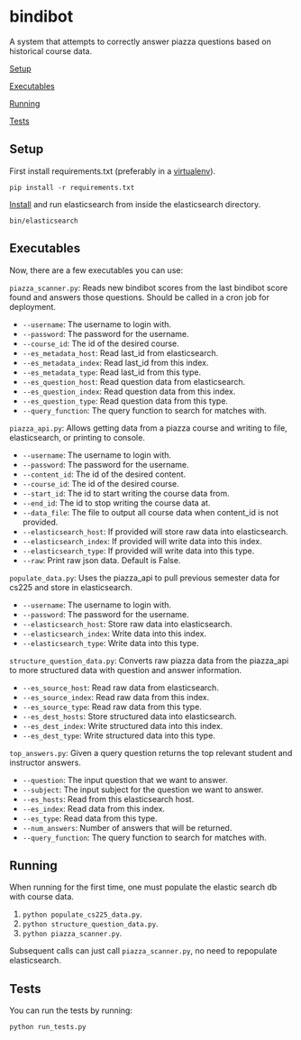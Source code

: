 bindibot
========

A system that attempts to correctly answer piazza questions based on historical 
course data.

[Setup](#setup)

[Executables](#executables)

[Running](#running)

[Tests](#tests)

<a name="setup"></a>
Setup 
-----

First install requirements.txt (preferably in a
[virtualenv](https://pypi.python.org/pypi/virtualenv)).

    pip install -r requirements.txt

[Install](http://www.elasticsearch.org/) and run elasticsearch from inside the
elasticsearch directory.

    bin/elasticsearch

<a name="executables"></a>
Executables
-----------

Now, there are a few executables you can use:

`piazza_scanner.py`: Reads new bindibot scores from the last bindibot score
found and answers those questions.
Should be called in a cron job for deployment.

* `--username`: The username to login with.
* `--password`: The password for the username.
* `--course_id`: The id of the desired course.
* `--es_metadata_host`: Read last_id from elasticsearch.
* `--es_metadata_index`: Read last_id from this index.
* `--es_metadata_type`: Read last_id from this type.
* `--es_question_host`: Read question data from elasticsearch.
* `--es_question_index`: Read question data from this index.
* `--es_question_type`: Read question data from this type.
* `--query_function`: The query function to search for matches with.

`piazza_api.py`: Allows getting data from a piazza course and writing to file,
elasticsearch, or printing to console.

* `--username`: The username to login with.
* `--password`: The password for the username.
* `--content_id`: The id of the desired content.
* `--course_id`: The id of the desired course.
* `--start_id`: The id to start writing the course data from.
* `--end_id`: The id to stop writing the course data at.
* `--data_file`: The file to output all course data when content_id is not 
provided.
* `--elasticsearch_host`: If provided will store raw data into elasticsearch.
* `--elasticsearch_index`: If provided will write data into this index.
* `--elasticsearch_type`: If provided will write data into this type.
* `--raw`: Print raw json data. Default is False.

`populate_data.py`: Uses the piazza_api to pull previous semester data
for cs225 and store in elasticsearch.

* `--username`: The username to login with.
* `--password`: The password for the username.
* `--elasticsearch_host`: Store raw data into elasticsearch.
* `--elasticsearch_index`: Write data into this index.
* `--elasticsearch_type`: Write data into this type.

`structure_question_data.py`: Converts raw piazza data from the piazza_api to
more structured data with question and answer information.

* `--es_source_host`: Read raw data from elasticsearch.
* `--es_source_index`: Read raw data from this index.
* `--es_source_type`: Read raw data from this type.
* `--es_dest_hosts`: Store structured data into elasticsearch.
* `--es_dest_index`: Write structured data into this index.
* `--es_dest_type`: Write structured data into this type.

`top_answers.py`: Given a query question returns the top relevant student and
instructor answers.

* `--question`: The input question that we want to answer.
* `--subject`: The input subject for the question we want to answer.
* `--es_hosts`: Read from this elasticsearch host.
* `--es_index`: Read data from this index.
* `--es_type`: Read data from this type.
* `--num_answers`: Number of answers that will be returned.
* `--query_function`: The query function to search for matches with.

<a name="running"></a>
Running
-------

When running for the first time, one must populate the elastic search db with
course data.

1. `python populate_cs225_data.py`.
2. `python structure_question_data.py`.
3. `python piazza_scanner.py`.

Subsequent calls can just call `piazza_scanner.py`, no need to repopulate
elasticsearch.

<a name="tests"></a>
Tests
-----

You can run the tests by running:

    python run_tests.py
